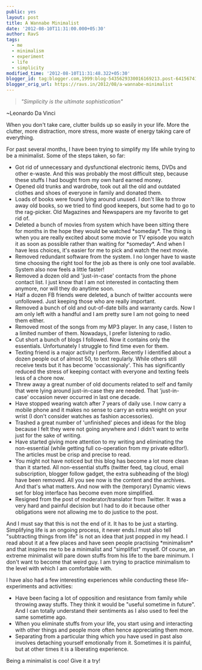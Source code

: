 ```yaml
---
public: yes
layout: post
title: A Wannabe Minimalist
date: '2012-08-10T11:31:00.000+05:30'
author: RavS
tags:
  - me 
  - minimalism 
  - experiment 
  - life 
  - simplicity
modified_time: '2012-08-10T11:31:48.322+05:30'
blogger_id: tag:blogger.com,1999:blog-5435629330016169213.post-6415674125354649477
blogger_orig_url: https://ravs.in/2012/08/a-wannabe-minimalist
---
```


> _"Simplicity is the ultimate sophistication"_

~Leonardo Da Vinci

When you don't take care, clutter builds up so easily in your life. More the clutter, more distraction, more stress, more waste of energy taking care of everything.

For past several months, I have been trying to simplify my life while trying to be a minimalist. Some of the steps taken, so far:

- Got rid of unnecessary and dysfunctional electronic items, DVDs and other e-waste. And this was probably the most difficult step, because these stuffs I had bought from my own hard earned money.
- Opened old trunks and wardrobe, took out all the old and outdated clothes and shoes of everyone in family and donated them.
- Loads of books were found lying around unused. I don't like to throw away old books, so we tried to find good keepers, but some had to go to the rag-picker. Old Magazines and Newspapers are my favorite to get rid of.
- Deleted a bunch of movies from system which have been sitting there for months in the hope they would be watched \*someday\*. The thing is when you are really excited about some movie or TV episode you watch it as soon as possible rather than waiting for \*someday\*. And when I have less choices, it's easier for me to pick and watch the next movie.
- Removed redundant software from the system. I no longer have to waste time choosing the right tool for the job as there is only one tool available. System also now feels a little faster!
- Removed a dozen old and 'just-in-case' contacts from the phone contact list. I just know that I am not interested in contacting them anymore, nor will they do anytime soon.
- Half a dozen FB friends were deleted, a bunch of twitter accounts were unfollowed. Just keeping those who are really important.
- Removed a bunch of old and out-of-date bills and warranty cards. Now I am only left with a handful and I am pretty sure I am not going to need them either.
- Removed most of the songs from my MP3 player. In any case, I listen to a limited number of them. Nowadays, I prefer listening to radio.
- Cut short a bunch of blogs I followed. Now it contains only the essentials. Unfortunately I struggle to find time even for them.
- Texting friend is a major activity I perform. Recently I identified about a dozen people out of almost 50, to text regularly. While others still receive texts but it has become 'occassionaly'. This has significantly reduced the stress of keeping contact with everyone and texting feels less of a chore now.
- Threw away a great number of old documents related to self and family that were lying around just-in-case they are needed. That 'just-in-case' occasion never occurred in last one decade.
- Have stopped wearing watch after 7 years of daily use. I now carry a mobile phone and it makes no sense to carry an extra weight on your wrist (I don't consider watches as fashion accessories).
- Trashed a great number of 'unfinished' pieces and ideas for the blog because I felt they were not going anywhere and I didn't want to write just for the sake of writing.
- Have started giving more attention to my writing and eliminating the non-essential (while getting full co-operation from my private editor!). The articles must be crisp and precise to read.
- You might not have noticed but this blog has become a lot more clean than it started. All non-essential stuffs (twitter feed, tag cloud, email subscription, blogger follow gadget, the extra subheading of the blog) have been removed. All you see now is the content and the archives. And that's what matters. And now with the (temporary) Dynamic views set for blog interface has become even more simplified.
- Resigned from the post of moderator/translator from Twitter. It was a very hard and painful decision but I had to do it because other obligations were not allowing me to do justice to the post.

And I must say that this is not the end of it. It has to be just a starting. Simplifying life is an ongoing process, it never ends.I must also tell "subtracting things from life" is not an idea that just popped in my head. I read about it at a few places and have seen people practising \*minimalism\* and that inspires me to be a minimalist and "simplifist" myself. Of course, an extreme minimalist will pare down stuffs from his life to the bare minimum. I don't want to become that weird guy. I am trying to practice minimalism to the level with which I am comfortable with.

I have also had a few interesting experiences while conducting these life-experiments and activities:

- Have been facing a lot of opposition and resistance from family while throwing away stuffs. They think it would be "useful sometime in future". And I can totally understand their sentiments as I also used to feel the same sometime ago.
- When you eliminate stuffs from your life, you start using and interacting with other things and people more often hence appreciating them more.
- Separating from a particular thing which you have used in past also involves detaching yourself emotionally from it. Sometimes it is painful, but at other times it is a liberating experience.

Being a minimalist is coo! Give it a try!
